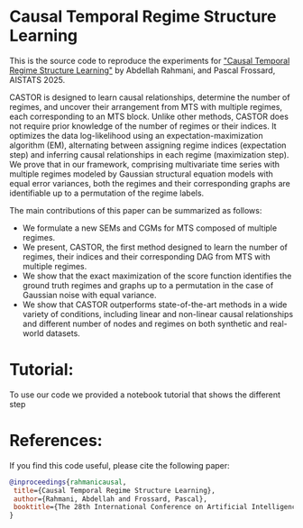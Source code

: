 # Causal Temporal Regime Structure Learning
This is the source code to reproduce the experiments for ["Causal Temporal Regime Structure Learning"](https://arxiv.org/abs/2311.01412) by Abdellah Rahmani, and Pascal Frossard, AISTATS 2025.

CASTOR is designed to learn causal relationships, determine the number of regimes, and uncover their arrangement from MTS with multiple regimes, each corresponding to an MTS block. Unlike other methods, CASTOR does not require prior knowledge of the number of regimes or their indices. It optimizes the data log-likelihood using an expectation-maximization algorithm (EM), alternating between assigning regime indices (expectation step) and inferring causal relationships in each regime (maximization step). We prove that in our framework, comprising multivariate time series with multiple regimes modeled by Gaussian structural equation models with equal error variances, both the regimes and their corresponding graphs are identifiable up to a permutation of the regime labels.

The main contributions of this paper can be summarized as follows:
* We formulate a new SEMs and CGMs for MTS composed of multiple regimes.
* We present, CASTOR, the first method designed to learn the number of regimes, their indices and their corresponding DAG from MTS with multiple regimes.
* We show that the exact maximization of the score function identifies the ground truth regimes and graphs up to a permutation in the case of Gaussian noise with equal variance.
* We show that CASTOR outperforms state-of-the-art methods in a wide variety of conditions, including linear and non-linear causal relationships and different number of nodes and regimes on both synthetic and real-world datasets.

 # Tutorial:
 To use our code we provided a notebook tutorial that shows the different step


 # References:
 If you find this code useful, please cite the following paper:
 ```bibtex
@inproceedings{rahmanicausal,
  title={Causal Temporal Regime Structure Learning},
  author={Rahmani, Abdellah and Frossard, Pascal},
  booktitle={The 28th International Conference on Artificial Intelligence and Statistics}
}
```

